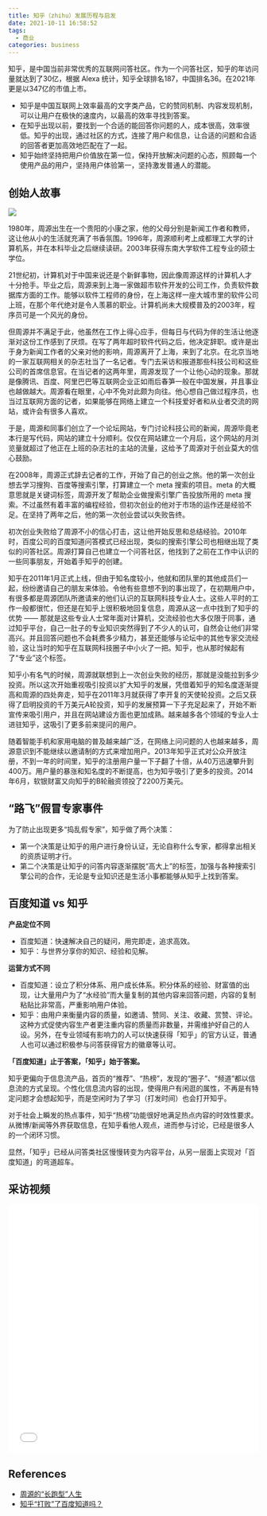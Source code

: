 ```yaml
---
title: 知乎（zhihu）发展历程与启发
date: 2021-10-11 16:58:52
tags:
  - 商业
categories: business
---
```


知乎，是中国当前非常优秀的互联网问答社区。作为一个问答社区，知乎的年访问量就达到了30亿，根据 Alexa 统计，知乎全球排名187，中国排名36。在2021年更是以347亿的市值上市。

- 知乎是中国互联网上效率最高的文字类产品，它的赞同机制、内容发现机制，可以让用户在极快的速度内，以最高的效率寻找到答案。
- 在知乎出现以前，要找到一个合适的能回答你问题的人，成本很高，效率很低。知乎的出现，通过社区的方式，连接了用户和信息，让合适的问题和合适的回答者更加高效地匹配在了一起。
- 知乎始终坚持把用户价值放在第一位，保持开放解决问题的心态，照顾每一个使用产品的用户，坚持用户体验第一，坚持激发普通人的潜能。

## 创始人故事

![](/images/business/zhihu-founder-zhouyuan.jpeg)

1980年，周源出生在一个贵阳的小康之家，他的父母分别是新闻工作者和教师，这让他从小的生活就充满了书香氛围。1996年，周源顺利考上成都理工大学的计算机系，并在本科毕业之后继续读研。2003年获得东南大学软件工程专业的硕士学位。

21世纪初，计算机对于中国来说还是个新鲜事物，因此像周源这样的计算机人才十分抢手。毕业之后，周源来到上海一家做超市软件开发的公司工作，负责软件数据库方面的工作。能够以软件工程师的身份，在上海这样一座大城市里的软件公司上班，在那个年代绝对是令人羡慕的职业。计算机尚未大规模普及的2003年，程序员可是一个风光的身份。

但周源并不满足于此，他虽然在工作上得心应手，但每日与代码为伴的生活让他逐渐对这份工作感到了厌烦。在写了两年超时软件代码之后，他决定辞职。或许是出于身为新闻工作者的父亲对他的影响，周源离开了上海，来到了北京。在北京当地的一家互联网相关的杂志社当了一名记者。专门去采访和报道那些科技公司和这些公司的首席信息官。在当记者的这两年里，周源发现了一个让他心动的现象。那就是像腾讯、百度、阿里巴巴等互联网企业正如雨后春笋一般在中国发展，并且事业也越做越大。周源看在眼里，心中不免对此颇为向往。他心想自己做过程序员，也当过互联网方面的记者，如果能够在网络上建立一个科技爱好者和从业者交流的网站，或许会有很多人喜欢。

于是，周源和同事们创立了一个论坛网站，专门讨论科技公司的新闻，周源毕竟老本行是写代码，网站的建立十分顺利。仅仅在网站建立一个月后，这个网站的月浏览量就超过了他正在上班的杂志社的主站的流量，这给予了周源对于创业莫大的信心鼓励。

在2008年，周源正式辞去记者的工作，开始了自己的创业之旅。他的第一次创业想去学习搜狗、百度等搜索引擎，打算建立一个 meta 搜索的项目。meta 的大概意思就是关键词标签，周源开发了帮助企业做搜索引擎广告投放所用的 meta 搜索。不过虽然有着丰富的编程经验，但初次创业的他对于市场的运作还是经验不足。在坚持了两年之后，他的第一次创业尝试以失败告终。

初次创业失败给了周源不小的信心打击，这让他开始反思和总结经验。2010年时，百度公司的百度知道问答模式已经出现，类似的搜索引擎公司也相继出现了类似的问答社区。周源打算自己也建立一个问答社区，他找到了之前在工作中认识的一些同事朋友，开始着手知乎的创建。

知乎在2011年1月正式上线，但由于知名度较小，他就和团队里的其他成员们一起，纷纷邀请自己的朋友来体验。令他有些意想不到的事出现了，在初期用户中，有很多都是周源团队所邀请来的他们认识的互联网科技专业人士。这些人平时的工作一般都很忙，但还是在知乎上很积极地回复信息，周源从这一点中找到了知乎的优势 —— 那就是这些专业人士常年面对计算机，交流经验也大多仅限于同事，通过知乎平台，自己一肚子的专业知识突然得到了不少人的认可，自然会让他们非常高兴。并且回答问题也不会耗费多少精力，甚至还能够与论坛中的其他专家交流经验，这让当时的知乎在互联网科技圈子中小火了一把。知乎，也从那时候起有了“专业”这个标签。

知乎小有名气的时候，周源就联想到上一次创业失败的经历，那就是没能拉到多少投资。所以这次开始重视吸引投资以扩大知乎的发展，凭借着知乎的知名度逐渐提高和周源的四处奔走，知乎在2011年3月就获得了李开复的天使轮投资。之后又获得了启明投资的千万美元A轮投资，知乎的发展预算一下子充足起来了，开始不断宣传来吸引用户，并且在网站建设方面也更加成熟。越来越多各个领域的专业人士进驻知乎，这吸引了更多前来提问的用户。

随着智能手机和家用电脑的普及越来越广泛，在网络上问问题的人也越来越多，周源意识到不能继续以邀请制的方式来增加用户。2013年知乎正式对公众开放注册，不到一年的时间里，知乎的注册用户量一下子翻了十倍，从40万迅速攀升到400万。用户量的暴涨和知名度的不断提高，也为知乎吸引了更多的投资。2014年6月，软银财富又向知乎的B轮融资领投了2200万美元。


## “路飞”假冒专家事件

为了防止出现更多“捣乱假专家”，知乎做了两个决策：

- 第一个决策是让知乎的用户进行身份认证，无论自称什么专家，都得拿出相关的资质证明才行。
- 第二个决策是让知乎的问答内容逐渐摆脱“高大上”的标签，加强与各种搜索引擎公司的合作，无论是专业知识还是生活小事都能够从知乎上找到答案。

## 百度知道 vs 知乎

**产品定位不同**

- 百度知道：快速解决自己的疑问，用完即走，追求高效。
- 知乎：与世界分享你的知识、经验和见解。

**运营方式不同**

- 百度知道：设立了积分体系、用户成长体系。积分体系的经验、财富值的出现，让大量用户为了“水经验”而大量复制的其他内容来回答问题，内容的复制粘贴比非常高，严重影响用户体验。
- 知乎：由用户来衡量内容的质量，如邀请、赞同、关注、收藏、赏赞、评论。这种方式促使内容生产者更注重内容的质量而非数量，并需维护好自己的人设。另外，在专业领域有影响力的人可以快速获得「知乎」的官方认证，普通人也可以通过积极参与问答获得官方的徽章等认可。


**「百度知道」止于答案，「知乎」始于答案。**

知乎更偏向于信息流产品，首页的“推荐”、“热榜”，发现的“圈子”、“频道”都以信息流的方式呈现。个性化信息流内容的出现，使得用户有闲逛的属性，不再是有特定问题才会想起知乎，而是空闲时为了学习（打发时间）也会打开知乎。

对于社会上瞬发的热点事件，知乎“热榜”功能很好地满足热点内容的时效性要求。从微博/新闻等外界获取信息，在知乎看他人观点，进而参与讨论，已经是很多人的一个闭环习惯。

显然，「知乎」已经从问答类社区慢慢转变为内容平台，从另一层面上实现对「百度知道」的弯道超车。


## 采访视频


<iframe src="//player.bilibili.com/player.html?aid=582865877&bvid=BV1D64y1T75p&cid=214092332&page=16&high_quality=1&danmaku=0" allowfullscreen="allowfullscreen" width="100%" height="500" scrolling="no" frameborder="0" sandbox="allow-top-navigation allow-same-origin allow-forms allow-scripts"></iframe>



## References

- [周源的“长跑型”人生](https://www.sohu.com/a/324186328_629444)
- [知乎“打败”了百度知道吗？](http://www.woshipm.com/operate/3939507.html)